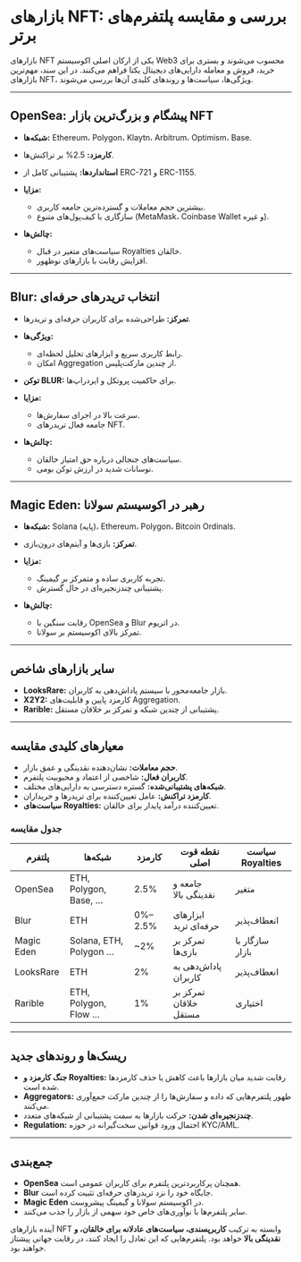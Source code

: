 # بازارهای NFT: بررسی و مقایسه پلتفرم‌های برتر

بازارهای NFT یکی از ارکان اصلی اکوسیستم Web3 محسوب می‌شوند و بستری برای خرید، فروش و معامله دارایی‌های دیجیتال یکتا فراهم می‌کنند. در این سند، مهم‌ترین بازارهای NFT، ویژگی‌ها، سیاست‌ها و روندهای کلیدی آن‌ها بررسی می‌شوند.

---

## OpenSea: پیشگام و بزرگ‌ترین بازار NFT

* **شبکه‌ها:** Ethereum، Polygon، Klaytn، Arbitrum، Optimism، Base.
* **کارمزد:** 2.5% بر تراکنش‌ها.
* **استانداردها:** پشتیبانی کامل از ERC-721 و ERC-1155.
* **مزایا:**

  * بیشترین حجم معاملات و گسترده‌ترین جامعه کاربری.
  * سازگاری با کیف‌پول‌های متنوع (MetaMask، Coinbase Wallet و غیره).
* **چالش‌ها:**

  * سیاست‌های متغیر در قبال Royalties خالقان.
  * افزایش رقابت با بازارهای نوظهور.

---

## Blur: انتخاب تریدرهای حرفه‌ای

* **تمرکز:** طراحی‌شده برای کاربران حرفه‌ای و تریدرها.
* **ویژگی‌ها:**

  * رابط کاربری سریع و ابزارهای تحلیل لحظه‌ای.
  * امکان Aggregation از چندین مارکت‌پلیس.
* **توکن BLUR:** برای حاکمیت پروتکل و ایردراپ‌ها.
* **مزایا:**

  * سرعت بالا در اجرای سفارش‌ها.
  * جامعه فعال تریدرهای NFT.
* **چالش‌ها:**

  * سیاست‌های جنجالی درباره حق امتیاز خالقان.
  * نوسانات شدید در ارزش توکن بومی.

---

## Magic Eden: رهبر در اکوسیستم سولانا

* **شبکه‌ها:** Solana (پایه)، Ethereum، Polygon، Bitcoin Ordinals.
* **تمرکز:** بازی‌ها و آیتم‌های درون‌بازی.
* **مزایا:**

  * تجربه کاربری ساده و متمرکز بر گیمینگ.
  * پشتیبانی چندزنجیره‌ای در حال گسترش.
* **چالش‌ها:**

  * رقابت سنگین با OpenSea و Blur در اتریوم.
  * تمرکز بالای اکوسیستم بر سولانا.

---

## سایر بازارهای شاخص

* **LooksRare:** بازار جامعه‌محور با سیستم پاداش‌دهی به کاربران.
* **X2Y2:** کارمزد پایین و قابلیت‌های Aggregation.
* **Rarible:** پشتیبانی از چندین شبکه و تمرکز بر خلاقان مستقل.

---

## معیارهای کلیدی مقایسه

* **حجم معاملات:** نشان‌دهنده نقدینگی و عمق بازار.
* **کاربران فعال:** شاخصی از اعتماد و محبوبیت پلتفرم.
* **شبکه‌های پشتیبانی‌شده:** گستره دسترسی به دارایی‌های مختلف.
* **کارمزد تراکنش:** عامل تعیین‌کننده برای تریدرها و خریداران.
* **سیاست‌های Royalties:** تعیین‌کننده درآمد پایدار برای خالقان.

### جدول مقایسه

| پلتفرم     | شبکه‌ها                | کارمزد  | نقطه قوت اصلی         | سیاست Royalties |
| ---------- | ---------------------- | ------- | --------------------- | --------------- |
| OpenSea    | ETH, Polygon, Base, …  | 2.5%    | جامعه و نقدینگی بالا  | متغیر           |
| Blur       | ETH                    | 0%–2.5% | ابزارهای حرفه‌ای ترید | انعطاف‌پذیر     |
| Magic Eden | Solana, ETH, Polygon … | \~2%    | تمرکز بر بازی‌ها      | سازگار با بازار |
| LooksRare  | ETH                    | 2%      | پاداش‌دهی به کاربران  | انعطاف‌پذیر     |
| Rarible    | ETH, Polygon, Flow …   | 1%      | تمرکز بر خلاقان مستقل | اختیاری         |

---

## ریسک‌ها و روندهای جدید

* **جنگ کارمزد و Royalties:** رقابت شدید میان بازارها باعث کاهش یا حذف کارمزدها شده است.
* **Aggregators:** ظهور پلتفرم‌هایی که داده و سفارش‌ها را از چندین مارکت جمع‌آوری می‌کنند.
* **چندزنجیره‌ای شدن:** حرکت بازارها به سمت پشتیبانی از شبکه‌های متعدد.
* **Regulation:** احتمال ورود قوانین سخت‌گیرانه در حوزه KYC/AML.

---

## جمع‌بندی

* **OpenSea** همچنان پرکاربردترین پلتفرم برای کاربران عمومی است.
* **Blur** جایگاه خود را نزد تریدرهای حرفه‌ای تثبیت کرده است.
* **Magic Eden** در اکوسیستم سولانا و گیمینگ پیشروست.
* سایر پلتفرم‌ها با نوآوری‌های خاص خود سهمی از بازار را جذب می‌کنند.

آینده بازارهای NFT وابسته به ترکیب **کاربرپسندی، سیاست‌های عادلانه برای خالقان، و نقدینگی بالا** خواهد بود. پلتفرم‌هایی که این تعادل را ایجاد کنند، در رقابت جهانی پیشتاز خواهند بود.

